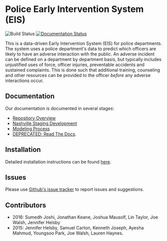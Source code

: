# Police Early Intervention System (EIS)

![Build Status](https://travis-ci.org/dssg/police-eis.svg)
[![Documentation Status](https://readthedocs.org/projects/police-eis/badge/?version=latest)](http://police-eis.readthedocs.org/en/latest/?badge=latest)

This is a data-driven Early Intervention System (EIS) for police departments. The system uses a police department's data to predict which officers are likely to have an adverse interaction with the public. An adverse incident can be defined on a department by department basis, but typically includes unjustified uses of force, officer injuries, preventable accidents and sustained complaints. This is done such that additional training, counseling and other resources can be provided to the officer _before_ any adverse interactions occur.

## Documentation

Our documentation is documented in several stages:

* [Repository Overview](docs/repository_documentation.md)
* [Nashville Staging Development](docs/nashville_staging_population_and_management.md)
* [Modeling Process](docs/repositories_dependencies_and_pipeline.md)
* [DEPRECATED: Read The Docs](https://police-eis.readthedocs.org/en/latest/).

## Installation

Detailed installation instructions can be found [here](https://police-eis.readthedocs.org/en/latest/quickstart.html).

## Issues

Please use [Github's issue tracker](https://github.com/dssg/police-eis/issues/new) to report issues and suggestions.

## Contributors

* 2016: Sumedh Joshi, Jonathan Keane, Joshua Mausolf, Lin Taylor, Joe Walsh, Jennifer Helsby
* 2015: Jennifer Helsby, Samuel Carton, Kenneth Joseph, Ayesha Mahmud, Youngsoo Park, Joe Walsh, Lauren Haynes.
